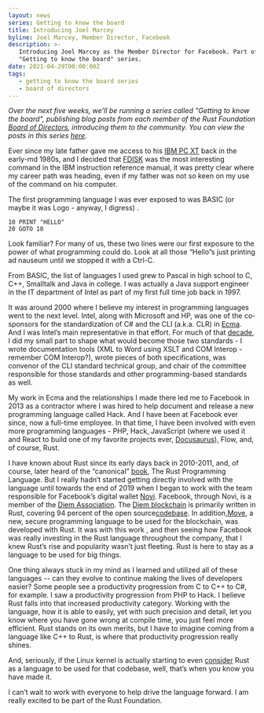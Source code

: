 ```yaml
---
layout: news
series: Getting to know the board
title: Introducing Joel Marcey
byline: Joel Marcey, Member Director, Facebook
description: >-
   Introducing Joel Marcey as the Member Director for Facebook. Part of the
   "Getting to know the board" series.
date: 2021-04-29T00:00:00Z
tags:
   - getting to know the board series
   - board of directors
---
```

*Over the next five weeks, we'll be running a series called "Getting to know the board", publishing blog posts from each member of the Rust Foundation [Board of Directors](/board), introducing them to the community. You can view the posts in this series [here](/tags/getting%20to%20know%20the%20board%20series/).*

Ever since my late father gave me access to his [IBM PC XT](https://en.wikipedia.org/wiki/IBM_Personal_Computer_XT) back in the early-md 1980s, and I decided that [FDISK](https://en.wikipedia.org/wiki/Fdisk) was the most interesting command in the IBM instruction reference manual, it was pretty clear where my career path was heading, even if my father was not so keen on my use of the command on his computer.

The first programming language I was ever exposed to was BASIC (or maybe it was Logo - anyway, I digress) .

```
10 PRINT "HELLO"
20 GOTO 10
```

Look familiar? For many of us, these two lines were our first exposure to the power of what programming could do. Look at all those “Hello”s just printing ad nauseum until we stopped it with a Ctrl-C.

From BASIC, the list of languages I used grew to Pascal in high school to C, C++, Smalltalk and Java in college. I was actually a Java support engineer in the IT department of Intel as part of my first full time job back in 1997.

It was around 2000 where I believe my interest in programming languages went to the next level. Intel, along with Microsoft and HP, was one of the co-sponsors for the standardization of C\# and the CLI (a.k.a. CLR) in [Ecma](https://www.ecma-international.org/). And I was Intel’s main representative in that effort. For much of that [decade](https://www.joelmarcey.com/resume), I did my small part to shape what would become those two standards - I wrote documentation tools (XML to Word using XSLT and COM Interop - remember COM Interop?), wrote pieces of both specifications, was convenor of the CLI standard technical group, and chair of the committee responsible for those standards and other programming-based standards as well.

My work in Ecma and the relationships I made there led me to Facebook in 2013 as a contractor where I was hired to help document and release a new programming language called Hack. And I have been at Facebook ever since, now a full-time employee. In that time, I have been involved with even more programming languages - PHP, Hack, JavaScript (where we used it and React to build one of my favorite projects ever, [Docusaurus](https://docusaurus.io)), Flow, and, of course, Rust.

I have known about Rust since its early days back in 2010-2011, and, of course, later heard of the “canonical” [book](https://doc.rust-lang.org/book/), The Rust Programming Language. But I really hadn’t started getting directly involved with the language until towards the end of 2019 when I began to work with the team responsible for Facebook’s digital wallet [Novi](https://www.novi.com/). Facebook, through Novi, is a member of the [Diem Association](https://diem.com). The [Diem blockchain](https://github.com/diem/diem) is primarily written in Rust, covering 94 percent of the open source[codebase](https://github.com/diem/diem). In addition,[Move](https://developers.diem.com/main/docs/move-introduction), a new, secure programming language to be used for the blockchain, was developed with Rust. It was with this work , and then seeing how Facebook was really investing in the Rust language throughout the company, that I knew Rust’s rise and popularity wasn’t just fleeting. Rust is here to stay as a language to be used for big things.

One thing always stuck in my mind as I learned and utilized all of these languages -- can they evolve to continue making the lives of developers easier? Some people see a productivity progression from C to C++ to C\#, for example. I saw a productivity progression from PHP to Hack. I believe Rust falls into that increased productivity category. Working with the language, how it is able to easily, yet with such precision and detail, let you know where you have gone wrong at compile time, you just feel more efficient. Rust stands on its own merits, but I have to imagine coming from a language like C++ to Rust, is where that productivity progression really shines.

And, seriously, if the Linux kernel is actually starting to even [consider](https://arstechnica.com/gadgets/2021/03/linus-torvalds-weighs-in-on-rust-language-in-the-linux-kernel/) Rust as a language to be used for that codebase, well, that’s when you know you have made it.

I can’t wait to work with everyone to help drive the language forward. I am really excited to be part of the Rust Foundation.